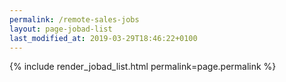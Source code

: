 ```yaml
---
permalink: /remote-sales-jobs
layout: page-jobad-list
last_modified_at: 2019-03-29T18:46:22+0100
---
```

{% include render_jobad_list.html permalink=page.permalink %}

